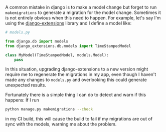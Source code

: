 <!--
.. title: Failing the CI build if django migrations are out of date
.. slug: check-migrations
.. date: 2021-02-10 00:00:00
.. tags: python
.. category: 
.. link: 
.. description: 
.. type: text
-->

A common mistake in django is to make a model change but forget to run `makemigrations` to generate a migration for the model change. Sometimes it is not entirely obvious when this need to happen. For example, let's say I'm using the [django-extensions](https://github.com/django-extensions/django-extensions) library and I define a model like:

```py
# models.py

from django.db import models
from django_extensions.db.models import TimeStampedModel

class MyModel(TimeStampedModel, models.Model):
    pass
```

In this situation, upgrading django-extensions to a new version might require me to regenerate the migrations in my app, even though I haven't made any changes to `models.py` and overlooking this could generate unexpected results.

Fortunately there is a simple thing I can do to detect and warn if this happens: If I run

```bash
python manage.py makemigrations --check
```

in my CI build, this will cause the build to fail if my migrations are out of sync with the models, warning me about the problem.
